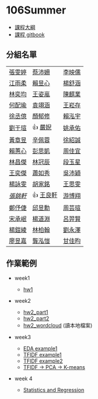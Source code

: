 ﻿# 106Summer

- [課程大綱](http://www.n2.org.tw/pub/uploads/8N2033_臺大_蔡芸琤_資料科學程式設計0426.pdf)
- [課程 gitbook](https://n2-data-science-programming.gitbook.io/rsummer/)

## 分組名單
| | | |
--|--|--
[張雯婷](https://github.com/1221cc/123456) | [蔡沛姍](https://github.com/Pei4/Exercise) | [李映儒](https://github.com/Lulu-Lee/106-Summer-Class)| 
[江雨柔](https://github.com/stephanie0324/cs-summer-school) | [賴昱心](https://github.com/SafiaLai/Test.git) | [楊舒涵](https://github.com/yshuhan/project) | 
[林奕均](https://github.com/yichunchloe/2018-Summer-CSX-RProject) | [王姿嵐](https://github.com/lanw868/Data-Science-Programming) | [陳麒業](https://github.com/Gsus4/CSX_Summer_2018) | 
[何配瑜](https://github.com/pd1921/CSX_RProject_2018) | [袁翊涵](https://github.com/Rcatgaze/b06702016) | [王崧存](https://github.com/B10604106/B10604106) | 
[徐丞億](https://github.com/bwychenyi/CSX_RProject_Summer_2018) | [顏郁修](https://github.com/willsonyen/CSX_RProject_Summer_2018) | [賴泓宇](https://github.com/Austinlaiaccount/2018summerrproject) | 
[劉于瑄](https://github.com/yuly830914/CSX_RProject) | :thumbsup: [嚴婗](https://github.com/nicoleyen/ex1) | [姚承佑](https://github.com/pccuyao/Example) | 
[黃章昱](https://github.com/jack2012aa/CSX-R-project) | [辛佩蓉](https://github.com/PeijungHsin/CSXsppjhsin) | [徐紹誠](https://github.com/Ipasss/example) | 
[賴蕙心](https://github.com/rwg00201/002) | [彭思凱](https://github.com/Ashley3477/R_2018Summer) | [周佳宜](https://github.com/daisychou1995/R-Project_2018Summer) | 
[林昌傑](https://github.com/Jerry882612/Jerry882612) | [林冠辰](https://github.com/tedlinx/CSX_RProject_summer_2018) | [段玉星](http://github.com/tuanstar90208/stardog) | 
[王奕傑](https://github.com/ericwang1998/CSX_RProject_Summer_2018) | [蕭如秀](https://github.com/ruxiuhsiao/homework) | [吳沛穎](https://github.com/peiyingwu0705/-) | 
[楊詠雯](https://github.com/YongWen-Yang/example) | [胡家銘](https://github.com/jiaminghummc110610014/Example) | [王思雯](https://github.com/abcxzew/Example) | 
_[張銚軒]()_ | :thumbsup: [王良軒](https://github.com/jason10130021/CS-X_106_Summer) | [游博翔](https://github.com/cartus0910/2018SUMMER_R) | 
[鄭伃倢](https://github.com/minikitty2926/Yujie_106_Summer) | [邱昱勳](https://github.com/retx/CHIU-YU-HSUN) | [周芸瑄](https://github.com/chouyunhsuan/chou) | 
[宋承岷](https://github.com/marksong1105/CSX_RProject_Summer_2018) | [楊道淵](https://github.com/bearhugdao/CSX_RProject_summer_2018/) | [呂羿賢](https://github.com/luyihsien/CSX_RProject_Spring_2018) | 
[楊鎧綾](https://github.com/yangkailing/example) | [林柏翰](https://github.com/Bo-Han/NTU-R) | [劉永澤](https://github.com/Ryanliu89/RyanLiu-R) | 
[廖昱嘉](https://github.com/icedragon5235/ntu-cs-x) | [龔泓愷](https://github.com/Bourbon0212/NTU-CS-X) | [甘佳昀](https://github.com/clairekan/NTU_R) |


## 作業範例

- week1
  - [hw1](https://ntu-csx-datascience.github.io/106Summer/week1/hw1.html)

- week2
  - [hw2_part1](https://ntu-csx-datascience.github.io/106Summer/week2/ggplot2Example.html)
  - [hw2_part2](https://ntu-csx-datascience.github.io/106Summer/week2/textMining.html)
  - [hw2_wordcloud](https://ntu-csx-datascience.github.io/106Summer/week2/wordcloud/wordcloud.html) (讀本地檔案)
  
- week3
  - [EDA example1](https://ntu-csx-datascience.github.io/106Summer/week3/EDA.html)
  - [TFIDF example1](https://ntu-csx-datascience.github.io/106Summer/week3/tfidf/tfidf.html)
  - [TFIDF example2](https://ntu-csx-datascience.github.io/106Summer/week3/PTTBoyGirl.html)
  - [TFIDF -> PCA -> K-means](https://ntu-csx-datascience.github.io/106Summer/week3/week3_example.html)
  
- week 4
  - [Statistics and Regression](https://ntu-csx-datascience.github.io/106Summer/week4/regression_example.html)
